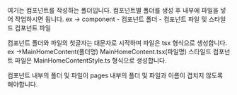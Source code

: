 여기는 컴포넌트를 작성하는 폴더입니다. 컴포넌트별 폴더를 생성 후 내부에 파일을 넣어 작업하시면 됩니다.
ex -> component - 컴포넌트 폴더 - 컴포넌트 파일 및 스타일드 컴포넌트 파일

컴포넌트 폴더와 파일의 첫글자는 대문자로 시작하며 파일은 tsx 형식으로 생성합니다. ex ->MainHomeContent(폴더명) MainHomeContent.tsx(파일명)
스타일드 컴포넌트 파일은 MainHomeContentStyle.ts 형식으로 생성합니다.

컴포넌트 내부의 폴더 및 파일이 pages 내부의 폴더 및 파일과 이름이 겹치지 않도록 해야합니다.

